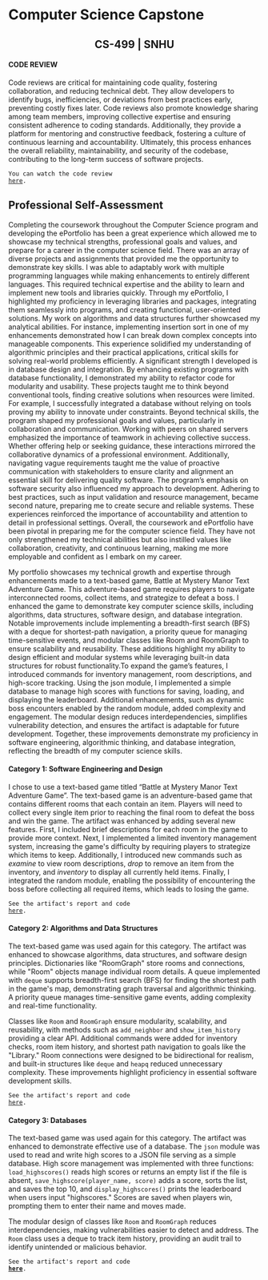 # Computer Science Capstone
  
## <center>CS-499 | SNHU</center>

#### CODE REVIEW

Code reviews are critical for maintaining code quality, fostering collaboration, and reducing technical debt. They allow developers to identify bugs, inefficiencies, or deviations from best practices early, preventing costly fixes later. Code reviews also promote knowledge sharing among team members, improving collective expertise and ensuring consistent adherence to coding standards. Additionally, they provide a platform for mentoring and constructive feedback, fostering a culture of continuous learning and accountability. Ultimately, this process enhances the overall reliability, maintainability, and security of the codebase, contributing to the long-term success of software projects. 

<code>You can watch the code review <a href="https://www.youtube.com/watch?v=N_TAyv-Cbd4">here</a>.</code>

## Professional Self-Assessment

Completing the coursework throughout the Computer Science program and developing the ePortfolio has been a great experience which allowed me to showcase my technical strengths, professional goals and values, and prepare for a career in the computer science field. There was an array of diverse projects and assignments that provided me the opportunity to demonstrate key skills. I was able to adaptably work with multiple programming languages while making enhancements to entirely different languages. This required technical expertise and the ability to learn and implement new tools and libraries quickly. Through my ePortfolio, I highlighted my proficiency in leveraging libraries and packages, integrating them seamlessly into programs, and creating functional, user-oriented solutions. My work on algorithms and data structures further showcased my analytical abilities. For instance, implementing insertion sort in one of my enhancements demonstrated how I can break down complex concepts into manageable components. This experience solidified my understanding of algorithmic principles and their practical applications, critical skills for solving real-world problems efficiently. A significant strength I developed is in database design and integration. By enhancing existing programs with database functionality, I demonstrated my ability to refactor code for modularity and usability. These projects taught me to think beyond conventional tools, finding creative solutions when resources were limited. For example, I successfully integrated a database without relying on tools proving my ability to innovate under constraints.
Beyond technical skills, the program shaped my professional goals and values, particularly in collaboration and communication. Working with peers on shared servers emphasized the importance of teamwork in achieving collective success. Whether offering help or seeking guidance, these interactions mirrored the collaborative dynamics of a professional environment. Additionally, navigating vague requirements taught me the value of proactive communication with stakeholders to ensure clarity and alignment an essential skill for delivering quality software. The program’s emphasis on software security also influenced my approach to development. Adhering to best practices, such as input validation and resource management, became second nature, preparing me to create secure and reliable systems. These experiences reinforced the importance of accountability and attention to detail in professional settings. Overall, the coursework and ePortfolio have been pivotal in preparing me for the computer science field. They have not only strengthened my technical abilities but also instilled values like collaboration, creativity, and continuous learning, making me more employable and confident as I embark on my career.

My portfolio showcases my technical growth and expertise through enhancements made to a text-based game, Battle at Mystery Manor Text Adventure Game. This adventure-based game requires players to navigate interconnected rooms, collect items, and strategize to defeat a boss. I enhanced the game to demonstrate key computer science skills, including algorithms, data structures, software design, and database integration. Notable improvements include implementing a breadth-first search (BFS) with a deque for shortest-path navigation, a priority queue for managing time-sensitive events, and modular classes like Room and RoomGraph to ensure scalability and reusability. These additions highlight my ability to design efficient and modular systems while leveraging built-in data structures for robust functionality.To expand the game’s features, I introduced commands for inventory management, room descriptions, and high-score tracking. Using the json module, I implemented a simple database to manage high scores with functions for saving, loading, and displaying the leaderboard. Additional enhancements, such as dynamic boss encounters enabled by the random module, added complexity and engagement. The modular design reduces interdependencies, simplifies vulnerability detection, and ensures the artifact is adaptable for future development. Together, these improvements demonstrate my proficiency in software engineering, algorithmic thinking, and database integration, reflecting the breadth of my computer science skills.


#### Category 1: Software Engineering and Design

I chose to use a text-based game titled “Battle at Mystery Manor Text Adventure Game”. The text-based game is an adventure-based game that contains different rooms that each contain an item. Players will need to collect every single item prior to reaching the final room to defeat the boss and win the game. The artifact was enhanced by adding several new features. First, I included brief descriptions for each room in the game to provide more context. Next, I implemented a limited inventory management system, increasing the game's difficulty by requiring players to strategize which items to keep. Additionally, I introduced new commands such as *examine* to view room descriptions, *drop* to remove an item from the inventory, and *inventory* to display all currently held items. Finally, I integrated the random module, enabling the possibility of encountering the boss before collecting all required items, which leads to losing the game.
<center>
  <a href="https://github.com/victorzs78/ePortfolio">
  </a>
</center>
  
<code>See the artifact's report and code <a href="https://github.com/victorzs78/ePortfolio/tree/main/Enhancement%20One%3A%20Software%20Design%20and%20Engineering">here</a>.</code>

#### Category 2: Algorithms and Data Structures

The text-based game was used again for this category. The artifact was enhanced to showcase algorithms, data structures, and software design principles. Dictionaries like "RoomGraph" store rooms and connections, while "Room" objects manage individual room details. A queue implemented with `deque` supports breadth-first search (BFS) for finding the shortest path in the game's map, demonstrating graph traversal and algorithmic thinking. A priority queue manages time-sensitive game events, adding complexity and real-time functionality. 

Classes like `Room` and `RoomGraph` ensure modularity, scalability, and reusability, with methods such as `add_neighbor` and `show_item_history` providing a clear API. Additional commands were added for inventory checks, room item history, and shortest path navigation to goals like the "Library." Room connections were designed to be bidirectional for realism, and built-in structures like `deque` and `heapq` reduced unnecessary complexity. These improvements highlight proficiency in essential software development skills. 

<center>
  <a href="https://github.com/victorzs78/victorzs78.github.io/new/main" title="Click me to view the artifact report">
  </a>
</center>
  
<code>See the artifact's report and code <a href="https://github.com/victorzs78/ePortfolio/tree/5e4915780a6533eabcc211571e217a7896063829/Enhancement%20Two%3A%20Algorithms%20and%20Data%20Structure">here</a>.</code>

#### Category 3: Databases

The text-based game was used again for this category. The artifact was enhanced to demonstrate effective use of a database. The `json` module was used to read and write high scores to a JSON file serving as a simple database. High score management was implemented with three functions: `load_highscores()` reads high scores or returns an empty list if the file is absent, `save_highscore(player_name, score)` adds a score, sorts the list, and saves the top 10, and `display_highscores()` prints the leaderboard when users input "highscores." Scores are saved when players win, prompting them to enter their name and moves made.

The modular design of classes like `Room` and `RoomGraph` reduces interdependencies, making vulnerabilities easier to detect and address. The `Room` class uses a deque to track item history, providing an audit trail to identify unintended or malicious behavior.
<center>
  <a href="https://github.com/victorzs78/victorzs78.github.io/new/main">
  </a>
</center>

  <code>See the artifact's report and code <b><a href="https://github.com/victorzs78/ePortfolio/tree/main/Enhancement%20Three%3A%20Databases" title="Click me to view the artifact report">here</a></b>.</code>


